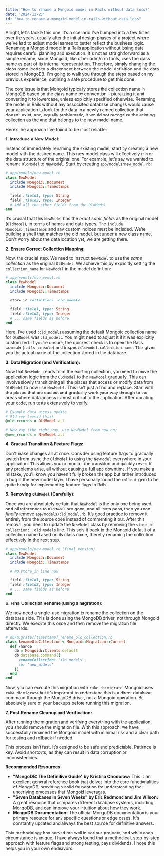 ```yaml
---
title: "How to rename a Mongoid model in Rails without data loss?"
date: "2024-12-23"
id: "how-to-rename-a-mongoid-model-in-rails-without-data-loss"
---
```


Alright, let's tackle this one. It’s a scenario I’ve bumped into a few times over the years, usually after the initial design phases of a project where we've had to adjust model names to better reflect the business logic. Renaming a Mongoid model in a Rails application without losing data requires careful planning and execution. It's not as straightforward as a simple rename, since Mongoid, like other odm/orm tools, uses the class name as part of its internal representation. Therefore, simply changing the class name leads to a disconnect between the model definition and the data stored in MongoDB. I'm going to walk you through the steps based on my previous experience, outlining a safe procedure to get this done.

The core issue is that Mongoid typically stores the collection name in MongoDB based on the class name by convention – pluralizing it and converting it to lowercase, unless explicitly specified otherwise. Renaming the model in Rails without any associated database changes would cause your application to look for the data in a newly named collection that doesn't exist, and, equally problematic, it would not recognize the existing collection as the one that belongs to the new model name.

Here’s the approach I’ve found to be most reliable:

**1. Introduce a New Model:**

Instead of immediately renaming the existing model, start by creating a new model with the desired name. This new model class will effectively mirror the data structure of the original one. For example, let’s say we wanted to rename `OldModel` to `NewModel`. Start by creating `app/models/new_model.rb`:

```ruby
# app/models/new_model.rb
class NewModel
  include Mongoid::Document
  include Mongoid::Timestamps

  field :field1, type: String
  field :field2, type: Integer
  # Add all the other fields from the OldModel
end
```

It’s crucial that this `NewModel` has the *exact same fields* as the original model (`OldModel`), in terms of names and data types. The `include Mongoid::Timestamps` and any custom indices must be included. We’re building a shell that matches the old model, but under a new class name. Don't worry about the data location yet, we are getting there.

**2. Ensure Correct Collection Mapping:**

Now, the crucial step. We need to instruct `NewModel` to use the *same collection* as the original `OldModel`. We achieve this by explicitly setting the `collection_name` for `NewModel` in the model definition:

```ruby
# app/models/new_model.rb
class NewModel
  include Mongoid::Document
  include Mongoid::Timestamps

  store_in collection: :old_models

  field :field1, type: String
  field :field2, type: Integer
  # ... same fields as before
end
```

Here, I’ve used `:old_models` assuming the default Mongoid collection name for `OldModel` was `old_models`. You might need to adjust it if it was explicitly customized. If you’re unsure, the quickest check is to open the Rails console (`rails console`) and inspect `OldModel.collection.name`. This gives you the actual name of the collection stored in the database.

**3. Data Migration (and Verification):**

Now that `NewModel` reads from the existing collection, you need to move the application logic from the `OldModel` to the `NewModel` gradually. This can involve slowly transitioning all the places that access or modify data from `OldModel` to now use `NewModel`. This isn't just a find and replace. Start with the places that are easiest and gradually work your way through to the areas where data access is most critical to the application. After updating your code, run tests extensively to verify.

```ruby
# Example data access update
# Old way (avoid this)
@old_records = OldModel.all

# New way (the right way, use NewModel from now on)
@new_records = NewModel.all
```

**4. Gradual Transition & Feature Flags:**

Don't make changes all at once. Consider using feature flags to gradually switch from using the `OldModel` to using the `NewModel` everywhere in your application. This allows you to monitor the transition and quickly revert if any problems arise, all without causing a full app downtime. If you make a mistake, you'll know you haven't fully broken the app but rather introduced a bug in the new model layer. I have personally found the `rollout` gem to be quite handy for implementing feature flags in Rails.

**5. Removing `OldModel` (Carefully):**

Once you are absolutely certain that `NewModel` is the only one being used, and all references to `OldModel` are gone, and all tests pass, then you can *finally* remove `app/models/old_model.rb`. It’s good practice to remove it entirely from the source code instead of commenting it out. After this removal, you need to update the `NewModel` class by removing the `store_in collection: :old_models` line. This sets it back to the Mongoid default of a collection name based on its class name, thereby renaming the collection effectively in the next step.

```ruby
# app/models/new_model.rb (final version)
class NewModel
  include Mongoid::Document
  include Mongoid::Timestamps

  # NO store_in line now

  field :field1, type: String
  field :field2, type: Integer
  # ... same fields as before
end
```

**6. Final Collection Rename (using a migration):**

We now need a single-use migration to rename the collection on the database side. This is done using the MongoDB driver, not through Mongoid directly. We execute this once and then remove the migration file afterwards.

```ruby
# db/migrate/[timestamp]_rename_old_collection.rb
class RenameOldCollection < Mongoid::Migration::Current
  def change
    db = Mongoid::Clients.default
    db.database.command({
      renameCollection: 'old_models',
      to: 'new_models'
    })
  end
end
```

Now, you can execute this migration with `rake db:migrate`. Mongoid uses `rake db:migrate` but it’s important to understand this is a direct database command through the MongoDB driver, not a Mongoid operation. Be absolutely sure of your backups before running this migration.

**7. Post-Rename Cleanup and Verification:**

After running the migration and verifying everything with the application, you should remove the migration file. With this approach, we have successfully renamed the Mongoid model with minimal risk and a clear path for testing and rollback if needed.

This process isn’t fast. It’s designed to be safe and predictable. Patience is key. Avoid shortcuts, as they can result in data corruption or inconsistencies.

**Recommended Resources:**

*   **"MongoDB: The Definitive Guide" by Kristina Chodorow:** This is an excellent general reference book that delves into the core functionalities of MongoDB, providing a solid foundation for understanding the underlying processes that Mongoid leverages.
*   **"Seven Databases in Seven Weeks" by Eric Redmond and Jim Wilson:** A great resource that compares different database systems, including MongoDB, and can improve your intuition about how they work.
*   **MongoDB Documentation:** The official MongoDB documentation is your primary resource for any specific questions or edge cases. It's constantly updated and always the best source for definitive answers.

This methodology has served me well in various projects, and while each circumstance is unique, I have always found that a methodical, step-by-step approach with feature flags and strong testing, pays dividends. I hope this helps you in your own endeavors.
